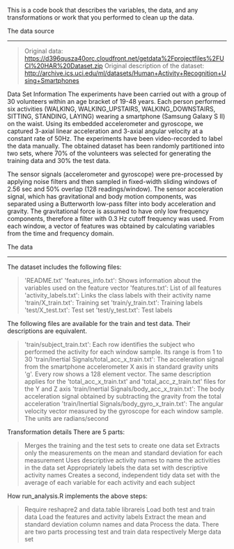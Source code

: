 This is a code book that describes the variables, the data, and any transformations or work that you performed to clean up the data.

The data source
______________________
  > Original data: https://d396qusza40orc.cloudfront.net/getdata%2Fprojectfiles%2FUCI%20HAR%20Dataset.zip
  > Original description of the dataset: http://archive.ics.uci.edu/ml/datasets/Human+Activity+Recognition+Using+Smartphones

Data Set Information
  The experiments have been carried out with a group of 30 volunteers within an age bracket of 19-48 years. Each person performed six activities (WALKING, WALKING_UPSTAIRS, WALKING_DOWNSTAIRS, SITTING, STANDING, LAYING) wearing a smartphone (Samsung Galaxy S II) on the waist. Using its embedded accelerometer and gyroscope, we captured 3-axial linear acceleration and 3-axial angular velocity at a constant rate of 50Hz. The experiments have been video-recorded to label the data manually. The obtained dataset has been randomly partitioned into two sets, where 70% of the volunteers was selected for generating the training data and 30% the test data.

  The sensor signals (accelerometer and gyroscope) were pre-processed by applying noise filters and then sampled in fixed-width sliding windows of 2.56 sec and 50% overlap (128 readings/window). The sensor acceleration signal, which has gravitational and body motion components, was separated using a Butterworth low-pass filter into body acceleration and gravity. The gravitational force is assumed to have only low frequency components, therefore a filter with 0.3 Hz cutoff frequency was used. From each window, a vector of features was obtained by calculating variables from the time and frequency domain.

The data
___________________
The dataset includes the following files:

  > 'README.txt'
  > 'features_info.txt': Shows information about the variables used on the feature vector
  > 'features.txt': List of all features
  > 'activity_labels.txt': Links the class labels with their activity name
  > 'train/X_train.txt': Training set
  > 'train/y_train.txt': Training labels
  > 'test/X_test.txt': Test set
  > 'test/y_test.txt': Test labels

The following files are available for the train and test data. Their descriptions are equivalent.
  > 'train/subject_train.txt': Each row identifies the subject who performed the activity for each window sample. Its range is from 1 to 30
  > 'train/Inertial Signals/total_acc_x_train.txt': The acceleration signal from the smartphone accelerometer X axis in standard gravity units 'g'. Every row shows a 128 element vector. The same description applies for the 'total_acc_x_train.txt' and 'total_acc_z_train.txt' files for the Y and Z axis
  > 'train/Inertial Signals/body_acc_x_train.txt': The body acceleration signal obtained by subtracting the gravity from the total acceleration
  > 'train/Inertial Signals/body_gyro_x_train.txt': The angular velocity vector measured by the gyroscope for each window sample. The units are radians/second

Transformation details
There are 5 parts:
  > Merges the training and the test sets to create one data set
  > Extracts only the measurements on the mean and standard deviation for each measurement
  > Uses descriptive activity names to name the activities in the data set
  > Appropriately labels the data set with descriptive activity names
  > Creates a second, independent tidy data set with the average of each variable for each activity and each subject

How run_analysis.R implements the above steps:
  > Require reshapre2 and data.table librareis
  > Load both test and train data
  > Load the features and activity labels
  > Extract the mean and standard deviation column names and data
  > Process the data. There are two parts processing test and train data respectively
  > Merge data set
